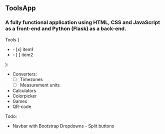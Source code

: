 ## ToolsApp
### A fully functional application using HTML, CSS and JavaScript as a front-end and Python (Flask) as a back-end.

Tools (<ul><li>- [x] item1</li><li>- [ ] item2</li></ul>):
- Converters:
    - [ ] Timezones
    - [ ] Measurement units
- Calculators
- Colorpicker
- Games
- QR-code

Todo:
- Navbar with Bootstrap Dropdowns - Split buttons
